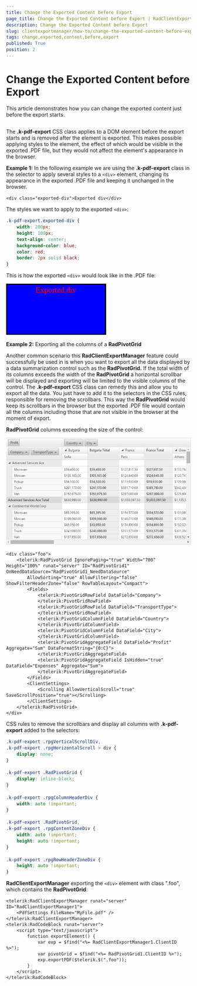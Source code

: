 ```yaml
---
title: Change the Exported Content before Export
page_title: Change the Exported Content before Export | RadClientExportManager for ASP.NET AJAX Documentation
description: Change the Exported Content before Export
slug: clientexportmanager/how-to/change-the-exported-content-before-export
tags: change,exported,content,before,export
published: True
position: 2
---
```


# Change the Exported Content before Export



This article demonstrates how you can change the exported content just before the export starts.

## 

The **.k-pdf-export** CSS class applies to a DOM element before the export starts and is removed after the element is exported. This makes possible applying styles to the element, the effect of which would be visible in the exported .PDF file, but they would not affect the element's appearance in the browser.  

**Example 1:** In the following example we are using the **.k-pdf-export** class in the selector to apply several styles to a `<div>` element, changing its appearance in the exported .PDF file and keeping it unchanged in the browser.


````ASPNET
<div class="exported-div">Exported div</div>
````


The styles we want to apply to the exported `<div>`:


````CSS
.k-pdf-export.exported-div {
    width: 200px;
    height: 100px;
    text-align: center;
    background-color: blue;
    color: red;
    border: 2px solid black;       
}
````


This is how the exported `<div>` would look like in the .PDF file:

![Div After Export](images/clientexportmanager-div-after-export.png)

**Example 2:** Exporting all the columns of a **RadPivotGrid** 

Another common scenario this **RadClientExportManager** feature could successfully be used in is when you want to export all the data displayed by a data summarization control such as the **RadPivotGrid.** If the total width of its columns exceeds the width of the **RadPivotGrid** a horizontal scrollbar will be displayed and exporting will be limited to the visible columns of the control. The **.k-pdf-export** CSS class can remedy this and allow you to export all the data. You just have to add it to the selectors in the CSS rules, responsible for removing the scrollbars. This way the **RadPivotGrid** would keep its scrollbars in the browser but the exported .PDF file would contain all the columns including those that are not visible in the browser at the moment of export.   

**RadPivotGrid** columns exceeding the size of the control:

![PivotGrid](images/clientexportmanager-pivotgrid.png)


````ASPNET
<div class="foo">
    <telerik:RadPivotGrid IgnorePaging="true" Width="700" Height="100%" runat="server" ID="RadPivotGrid1" OnNeedDataSource="RadPivotGrid1_NeedDataSource"
        AllowSorting="true" AllowFiltering="false" ShowFilterHeaderZone="false" RowTableLayout="Compact">
        <Fields>
            <telerik:PivotGridRowField DataField="Company">
            </telerik:PivotGridRowField>
            <telerik:PivotGridRowField DataField="TransportType">
            </telerik:PivotGridRowField>
            <telerik:PivotGridColumnField DataField="Country">
            </telerik:PivotGridColumnField>
            <telerik:PivotGridColumnField DataField="City">
            </telerik:PivotGridColumnField>
            <telerik:PivotGridAggregateField DataField="Profit" Aggregate="Sum" DataFormatString="{0:C}">
            </telerik:PivotGridAggregateField>
            <telerik:PivotGridAggregateField IsHidden="true" DataField="Expenses" Aggregate="Sum">
            </telerik:PivotGridAggregateField>
        </Fields>
        <ClientSettings>
            <Scrolling AllowVerticalScroll="true" SaveScrollPosition="true"></Scrolling>
        </ClientSettings>
    </telerik:RadPivotGrid>
</div>
````


CSS rules to remove the scrollbars and display all columns with **.k-pdf-export** added to the selectors:


````CSS
.k-pdf-export .rpgVerticalScrollDiv,
.k-pdf-export .rpgHorizontalScroll > div {
    display: none;
}

.k-pdf-export .RadPivotGrid {
    display: inline-block;
}

.k-pdf-export .rpgColumnHeaderDiv {
    width: auto !important;
}

.k-pdf-export .RadPivotGrid,
.k-pdf-export .rpgContentZoneDiv {
    width: auto !important;
    height: auto !important;
}

.k-pdf-export .rpgRowHeaderZoneDiv {
    height: auto !important;
}
````


**RadClientExportManager** exporting the `<div>` element with class ".foo", which contains the **RadPivotGrid**:


````ASPNET
<telerik:RadClientExportManager runat="server" ID="RadClientExportManager1">               
    <PdfSettings FileName="MyFile.pdf" />
</telerik:RadClientExportManager>
<telerik:RadCodeBlock runat="server">
    <script type="text/javascript">
        function exportElement() {
            var exp = $find("<%= RadClientExportManager1.ClientID %>");
            var pivotGrid = $find("<%= RadPivotGrid1.ClientID %>");
            exp.exportPDF($telerik.$(".foo"));
        }
    </script>
</telerik:RadCodeBlock>
````

